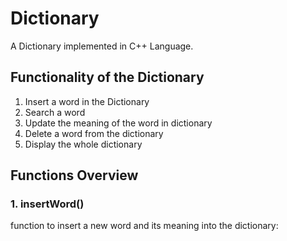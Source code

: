 # Dictionary
A Dictionary implemented in C++ Language.

## Functionality of the Dictionary
 1. Insert a word in the Dictionary
 2. Search a word
 3. Update the meaning of the word in dictionary
 4. Delete a word from the dictionary
 5. Display the whole dictionary

## Functions Overview
 ### 1. insertWord()
function to insert a new word and its meaning into the dictionary:
     
